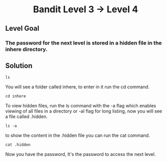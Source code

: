 <p align="center">
  <h1 align="center"><b>Bandit Level 3 → Level 4</b></h1>
</p>

## Level Goal

### The password for the next level is stored in a hidden file in the inhere directory.

## Solution

```shell
ls
```

You will see a folder called inhere, to enter in it run the cd command.

```shell
cd inhere
```
To view hidden files, run the ls command with the -a flag which enables viewing of all files in a directory or -al flag for long listing, now you will see a file called .hidden.

```shell
ls -a
```

to show the content in the .hidden file you can run the cat command.

```shell
cat .hidden
```
Now you have the password, It's the password to access the next level.
